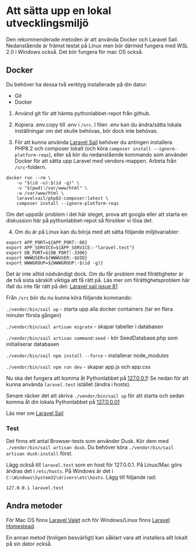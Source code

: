 # Att sätta upp en lokal utvecklingsmiljö
Den rekommenderade metoden är att använda Docker och Laravel Sail. Nedanstående är främst testat på Linux men bör därmed fungera med WSL 2.0 i Windows också. Det bör fungera för mac OS också.

## Docker

Du behöver ha dessa två verktyg installerade på din dator:
* Git
* Docker

1. Använd git för att hämta pythonlabbet-repot från github. 

2. Kopiera .env.copy till .env i `/src`. I filen .env kan du ändra/sätta lokala inställningar om det skulle behövas, bör dock inte behövas.

3. För att kunna använda [Laravel Sail](https://laravel.com/docs/10.x/sail#installing-sail-into-existing-applications) behöver du antingen installera PHP8.2 och composer lokalt (och köra `composer install --ignore-platform-reqs`), eller så kör du nedanstående kommando som använder Docker för att sätta upp Laravel med vendors-mappen. Arbeta från `/src`-foldern.

```
docker run --rm \
    -u "$(id -u):$(id -g)" \
    -v "$(pwd):/var/www/html" \
    -w /var/www/html \
    laravelsail/php82-composer:latest \
    composer install --ignore-platform-reqs
```

Om det uppstår problem i det här steget, prova att googla eller att starta en diskussion här på pythonlabbet-repot så försöker vi lösa det.

4. Om du är på Linux kan du börja med att sätta följande miljövariabler:

```
export APP_PORT=${APP_PORT:-80}
export APP_SERVICE=${APP_SERVICE:-"laravel.test"}
export DB_PORT=${DB_PORT:-3306}
export WWWUSER=${WWWUSER:-$UID}
export WWWGROUP=${WWWGROUP:-$(id -g)}
```
Det är inte alltid nödvändigt dock. Om du får problem med filrättigheter är de två sista särskilt viktiga att få rätt på. Läs mer om
filrättighetsproblem här ifall du inte får rätt på det: [Laravel sail issue 81](https://github.com/laravel/sail/issues/81)

Från `/src` bör du nu kunna köra följande kommando:

```./vendor/bin/sail up``` - starta upp alla docker containers (tar en flera minuter första gången)

```./vendor/bin/sail artisan migrate``` - skapar tabeller i databasen

```./vendor/bin/sail artisan command:seed``` - kör SeedDatabase.php som initialiserar databasen

```./vendor/bin/sail npm install --force``` - installerar node_modules

```./vendor/bin/sail npm run dev``` - skapar app.js och app.css

Nu ska det fungera att komma åt Pythonlabbet på [127.0.0.1](http://127.0.0.1)! Se nedan för att kunna använda `laravel.test` istället (ändra i hosts).

Senare räcker det att skriva
```./vendor/bin/sail up``` för att starta och sedan komma åt din lokala Pythonlabbet på [127.0.0.01](http://127.0.0.1)

Läs mer om [Laravel Sail](https://laravel.com/docs/8.x/sail)

### Test
Det finns ett antal Browser-tests som använder Dusk. Kör dem med `./vendor/bin/sail artisan dusk`. Du behöver köra `./vendor/bin/sail artisan dusk:install` först. 

Lägg också till `laravel.test` som en host för 127.0.0.1. På Linux/Mac görs ändras det i `/etc/hosts`. På Windows är det i `C:\Windows\System32\drivers\etc\hosts`. Lägg till följande rad:

`127.0.0.1 laravel.test`

## Andra metoder
För Mac OS finns [Laravel Valet](https://laravel.com/docs/8.x/valet) och för Windows/Linux finns [Laravel Homestead](https://laravel.com/docs/8.x/homestead).

En annan metod (troligen besvärligt) kan såklart vara att installera allt lokalt på sin dator också.